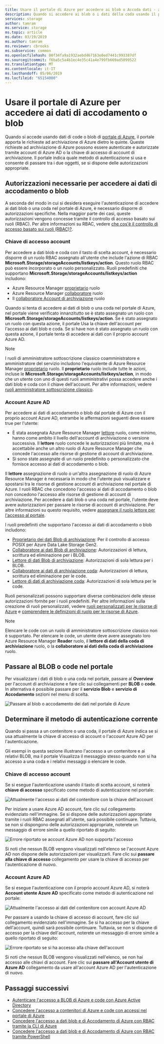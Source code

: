 ```yaml
---
title: Usare il portale di Azure per accedere ai blob o Accoda dati - archiviazione di Azure
description: Quando si accedere ai blob o i dati della coda usando il portale di Azure, il portale apporta le richieste ad archiviazione di Azure dietro le quinte. Queste richieste ad archiviazione di Azure possono essere autenticate e autorizzate tramite account di Azure AD o la chiave di accesso di account di archiviazione.
services: storage
author: tamram
ms.service: storage
ms.topic: article
ms.date: 03/19/2019
ms.author: tamram
ms.reviewer: cbrooks
ms.subservice: common
ms.openlocfilehash: 00f34fa9a1932aebd467163e0ed7441c993387df
ms.sourcegitcommit: f6ba5c5a4b1ec4e35c41a4e799fb669ad5099522
ms.translationtype: MT
ms.contentlocale: it-IT
ms.lasthandoff: 05/06/2019
ms.locfileid: "65154000"
---
```

# <a name="use-the-azure-portal-to-access-blob-or-queue-data"></a>Usare il portale di Azure per accedere ai dati di accodamento o blob

Quando si accede usando dati di code o blob di [portale di Azure](https://portal.azure.com), il portale apporta le richieste ad archiviazione di Azure dietro le quinte. Queste richieste ad archiviazione di Azure possono essere autenticate e autorizzate tramite account di Azure AD o la chiave di accesso di account di archiviazione. Il portale indica quale metodo di autenticazione si usa e consente di passare tra i due oggetti, se si dispone delle autorizzazioni appropriate.  

## <a name="permissions-needed-to-access-blob-or-queue-data"></a>Autorizzazioni necessarie per accedere ai dati di accodamento o blob

A seconda del modo in cui si desidera eseguire l'autenticazione di accedere ai dati blob o una coda nel portale di Azure, è necessario disporre di autorizzazioni specifiche. Nella maggior parte dei casi, queste autorizzazioni vengono concesse tramite il controllo di accesso basato sui ruoli (RBAC). Per altre informazioni su RBAC, vedere [che cos'è il controllo di accesso basato sui ruoli (RBAC)?](../../role-based-access-control/overview.md).

### <a name="account-access-key"></a>Chiave di accesso account

Per accedere a dati blob e coda con il tasto di scelta account, è necessario disporre di un ruolo RBAC assegnato all'utente che include l'azione di RBAC **Microsoft.Storage/storageAccounts/listkeys/action**. Questo ruolo RBAC può essere incorporato o un ruolo personalizzato. Ruoli predefiniti che supportano **Microsoft.Storage/storageAccounts/listkeys/action** includono:

- Azure Resource Manager [proprietario](../../role-based-access-control/built-in-roles.md#owner) ruolo
- Azure Resource Manager [collaboratore](../../role-based-access-control/built-in-roles.md#contributor) ruolo
- Il [collaboratore Account di archiviazione](../../role-based-access-control/built-in-roles.md#storage-account-contributor) ruolo

Quando si tenta di accedere ai dati di blob o una coda nel portale di Azure, nel portale viene verificato innanzitutto se è stato assegnato un ruolo con **Microsoft.Storage/storageAccounts/listkeys/action**. Se è stato assegnato un ruolo con questa azione, il portale Usa la chiave dell'account per l'accesso ai dati blob e coda. Se si have non è stato assegnato un ruolo con questa azione, il portale tenta di accedere ai dati con il proprio account Azure AD.

> [!NOTE]
> I ruoli di amministratore sottoscrizione classico coamministratore e amministratore del servizio includono l'equivalente di Azure Resource Manager [proprietario](../../role-based-access-control/built-in-roles.md#owner) ruolo. Il **proprietario** ruolo include tutte le azioni, incluse le **Microsoft.Storage/storageAccounts/listkeys/action**, in modo che un utente con uno di questi ruoli amministrativi possa accedere anche i dati blob e coda con il chiave dell'account. Per altre informazioni, vedere [ruoli amministratore sottoscrizione classico](../../role-based-access-control/rbac-and-directory-admin-roles.md#classic-subscription-administrator-roles).

### <a name="azure-ad-account"></a>Account Azure AD

Per accedere ai dati di accodamento o blob dal portale di Azure con il proprio account Azure AD, entrambe le affermazioni seguenti deve essere true per l'utente:

- È stata assegnata Azure Resource Manager [lettore](../../role-based-access-control/built-in-roles.md#reader) ruolo, come minimo, hanno come ambito il livello dell'account di archiviazione o versione successiva. Il **lettore** ruolo concede le autorizzazioni più limitate, ma è accettabile anche un altro ruolo di Azure Resource Manager che concede l'accesso alle risorse di gestione di account di archiviazione.
- Si sono state assegnate di un ruolo predefinito o personalizzato che fornisce accesso ai dati di accodamento o blob.

Il **lettore** assegnazione di ruolo o un'altra assegnazione di ruolo di Azure Resource Manager è necessaria in modo che l'utente può visualizzare e spostarsi tra le risorse di gestione account di archiviazione nel portale di Azure. I ruoli RBAC che concedono l'accesso ai dati di accodamento o blob non concedono l'accesso alle risorse di gestione di account di archiviazione. Per accedere a dati blob o una coda nel portale, l'utente deve avere autorizzazioni per passare le risorse di account di archiviazione. Per altre informazioni su questo requisito, vedere [assegnare il ruolo lettore per l'accesso al portale](../common/storage-auth-aad-rbac-portal.md#assign-the-reader-role-for-portal-access).

I ruoli predefiniti che supportano l'accesso ai dati di accodamento o blob includono:

- [Proprietario dei dati Blob di archiviazione](../../role-based-access-control/built-in-roles.md#storage-blob-data-owner): Per il controllo di accesso POSIX per Azure Data Lake Storage Gen2.
- [Collaboratore ai dati Blob di archiviazione](../../role-based-access-control/built-in-roles.md#storage-blob-data-contributor): Autorizzazioni di lettura, scrittura ed eliminazione per i BLOB.
- [Lettore di dati Blob di archiviazione](../../role-based-access-control/built-in-roles.md#storage-blob-data-reader): Autorizzazioni di sola lettura per i BLOB.
- [Collaboratore ai dati di archiviazione coda](../../role-based-access-control/built-in-roles.md#storage-queue-data-contributor): Autorizzazioni di lettura, scrittura ed eliminazione per le code.
- [Lettore di dati di archiviazione coda](../../role-based-access-control/built-in-roles.md#storage-queue-data-reader): Autorizzazioni di sola lettura per le code.
    
Ruoli personalizzati possono supportare diverse combinazioni delle stesse autorizzazioni fornite per i ruoli predefiniti. Per altre informazioni sulla creazione di ruoli personalizzati, vedere [ruoli personalizzati per le risorse di Azure](../../role-based-access-control/custom-roles.md) e [comprendere le definizioni di ruolo per le risorse di Azure](../../role-based-access-control/role-definitions.md).

> [!NOTE]
> Elencare le code con un ruolo di amministratore sottoscrizione classico non è supportato. Per elencare le code, un utente deve avere assegnato loro Azure Resource Manager **Reader** ruolo, il **lettore di dati della coda di archiviazione** ruolo, o la **collaboratore ai dati della coda di archiviazione** ruolo.

## <a name="navigate-to-blobs-or-queues-in-the-portal"></a>Passare al BLOB o code nel portale

Per visualizzare i dati di blob o una coda nel portale, passare al **Overview** per l'account di archiviazione e fare clic sui collegamenti per **BLOB** o **code**. In alternativa è possibile passare per il **servizio Blob** e **servizio di Accodamento** sezioni nel menu di scelta. 

![Passare al blob o accodamento dei dati nel portale di Azure](media/storage-access-blobs-queues-portal/blob-queue-access.png)

## <a name="determine-the-current-authentication-method"></a>Determinare il metodo di autenticazione corrente

Quando si passa a un contenitore o una coda, il portale di Azure indica se si usa attualmente la chiave di accesso di account o l'account Azure AD per l'autenticazione.

Gli esempi in questa sezione illustrano l'accesso a un contenitore e ai relativi BLOB, ma il portale Visualizza il messaggio stesso quando non si ha accesso a una coda e i relativi messaggi o elencare le code.

### <a name="account-access-key"></a>Chiave di accesso account

Se si esegue l'autenticazione usando il tasto di scelta account, si noterà **chiave di accesso** specificato come metodo di autenticazione nel portale:

![Attualmente l'accesso ai dati del contenitore con la chiave dell'account](media/storage-access-blobs-queues-portal/auth-method-access-key.png)

Per iniziare a usare Azure AD account, fare clic sul collegamento evidenziato nell'immagine. Se si dispone delle autorizzazioni appropriate tramite i ruoli RBAC assegnati all'utente, sarà possibile continuare. Tuttavia, se non si dispongono delle autorizzazioni appropriate, noterete un messaggio di errore simile a quello riportato di seguito:

![Errore riportato se account Azure AD non supporta l'accesso](media/storage-access-blobs-queues-portal/auth-error-azure-ad.png)

Si noti che nessun BLOB vengono visualizzati nell'elenco se l'account Azure AD non dispone delle autorizzazioni per visualizzarli. Fare clic sui **passare alla chiave di accesso** collegamento per usare la chiave di accesso per l'autenticazione di nuovo.

### <a name="azure-ad-account"></a>Account Azure AD

Se si esegue l'autenticazione con il proprio account Azure AD, si noterà **Account utente Azure AD** specificato come metodo di autenticazione nel portale:

![Attualmente l'accesso ai dati del contenitore con account Azure AD](media/storage-access-blobs-queues-portal/auth-method-azure-ad.png)

Per passare a usando la chiave di accesso di account, fare clic sul collegamento evidenziato nell'immagine. Se si ha accesso per la chiave dell'account, quindi sarà possibile continuare. Tuttavia, se non si dispone di accesso per la chiave dell'account, noterete un messaggio di errore simile a quello riportato di seguito:

![Errore riportato se si ha accesso alla chiave dell'account](media/storage-access-blobs-queues-portal/auth-error-access-key.png)

Si noti che nessun BLOB vengono visualizzati nell'elenco, se non hai accesso alle chiavi di account. Fare clic sui **passare all'Account utente di Azure AD** collegamento da usare all'account Azure AD per l'autenticazione di nuovo.

## <a name="next-steps"></a>Passaggi successivi

- [Autenticare l'accesso a BLOB di Azure e code con Azure Active Directory](storage-auth-aad.md)
- [Concedere l'accesso a contenitori di Azure e code con accessi nel portale di Azure](storage-auth-aad-rbac-portal.md)
- [Concedere l'accesso a dati blob e di Accodamento di Azure con RBAC tramite la CLI di Azure](storage-auth-aad-rbac-cli.md)
- [Concedere l'accesso a dati blob e di Accodamento di Azure con RBAC tramite PowerShell](storage-auth-aad-rbac-powershell.md)
